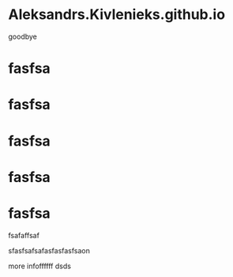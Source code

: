 # Aleksandrs.Kivlenieks.github.io
goodbye 
<h1>fasfsa</h1>
<h1>fasfsa</h1>
<h1>fasfsa</h1>
<h1>fasfsa</h1>
<h1>fasfsa</h1>
fsafaffsaf
<p>sfasfsafsafasfasfasfsaon</p>
more infoffffff
dsds